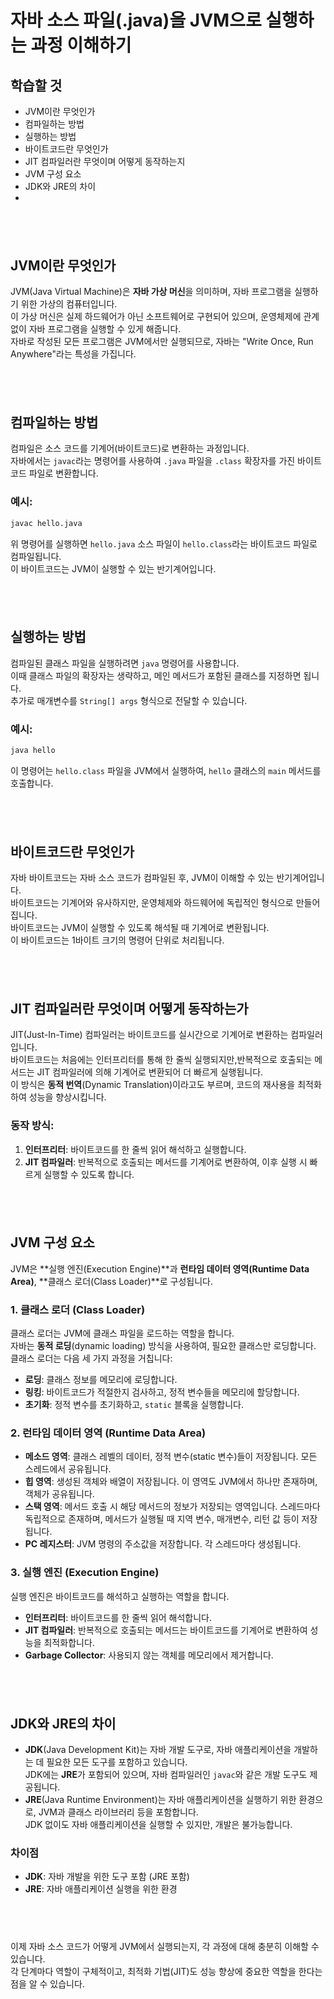 # 자바 소스 파일(.java)을 JVM으로 실행하는 과정 이해하기

## 학습할 것

- JVM이란 무엇인가
- 컴파일하는 방법
- 실행하는 방법
- 바이트코드란 무엇인가
- JIT 컴파일러란 무엇이며 어떻게 동작하는지
- JVM 구성 요소
- JDK와 JRE의 차이
- 
&nbsp;   
---   
## JVM이란 무엇인가

JVM(Java Virtual Machine)은 **자바 가상 머신**을 의미하며, 자바 프로그램을 실행하기 위한 가상의 컴퓨터입니다. <br>
이 가상 머신은 실제 하드웨어가 아닌 소프트웨어로 구현되어 있으며, 운영체제에 관계없이 자바 프로그램을 실행할 수 있게 해줍니다.<br>
자바로 작성된 모든 프로그램은 JVM에서만 실행되므로, 자바는 "Write Once, Run Anywhere"라는 특성을 가집니다.<br>

&nbsp;   
---

## 컴파일하는 방법

컴파일은 소스 코드를 기계어(바이트코드)로 변환하는 과정입니다. <br>
자바에서는 `javac`라는 명령어를 사용하여 `.java` 파일을 `.class` 확장자를 가진 바이트코드 파일로 변환합니다.

### 예시:

```bash
javac hello.java

```

위 명령어를 실행하면 `hello.java` 소스 파일이 `hello.class`라는 바이트코드 파일로 컴파일됩니다. <br>
이 바이트코드는 JVM이 실행할 수 있는 반기계어입니다.

&nbsp;   
---

## 실행하는 방법

컴파일된 클래스 파일을 실행하려면 `java` 명령어를 사용합니다. <br>
이때 클래스 파일의 확장자는 생략하고, 메인 메서드가 포함된 클래스를 지정하면 됩니다. <br>
추가로 매개변수를 `String[] args` 형식으로 전달할 수 있습니다.

### 예시:

```bash
java hello

```

이 명령어는 `hello.class` 파일을 JVM에서 실행하여, `hello` 클래스의 `main` 메서드를 호출합니다.

&nbsp;   
---
## 바이트코드란 무엇인가

자바 바이트코드는 자바 소스 코드가 컴파일된 후, JVM이 이해할 수 있는 반기계어입니다. <br>
바이트코드는 기계어와 유사하지만, 운영체제와 하드웨어에 독립적인 형식으로 만들어집니다. <br>
바이트코드는 JVM이 실행할 수 있도록 해석될 때 기계어로 변환됩니다.<br>
이 바이트코드는 1바이트 크기의 명령어 단위로 처리됩니다.

&nbsp;   
---
## JIT 컴파일러란 무엇이며 어떻게 동작하는가

JIT(Just-In-Time) 컴파일러는 바이트코드를 실시간으로 기계어로 변환하는 컴파일러입니다. <br>
바이트코드는 처음에는 인터프리터를 통해 한 줄씩 실행되지만,반복적으로 호출되는 메서드는 JIT 컴파일러에 의해 기계어로 변환되어 더 빠르게 실행됩니다. <br>
이 방식은 **동적 번역**(Dynamic Translation)이라고도 부르며, 코드의 재사용을 최적화하여 성능을 향상시킵니다.

### 동작 방식:

1. **인터프리터**: 바이트코드를 한 줄씩 읽어 해석하고 실행합니다. 
2. **JIT 컴파일러**: 반복적으로 호출되는 메서드를 기계어로 변환하여, 이후 실행 시 빠르게 실행할 수 있도록 합니다.

&nbsp;   
---
## JVM 구성 요소

JVM은 **실행 엔진(Execution Engine)**과 **런타임 데이터 영역(Runtime Data Area)**, **클래스 로더(Class Loader)**로 구성됩니다.

### 1. 클래스 로더 (Class Loader)

클래스 로더는 JVM에 클래스 파일을 로드하는 역할을 합니다. <br>
자바는 **동적 로딩**(dynamic loading) 방식을 사용하여, 필요한 클래스만 로딩합니다. <br>
클래스 로더는 다음 세 가지 과정을 거칩니다:

- **로딩**: 클래스 정보를 메모리에 로딩합니다.
- **링킹**: 바이트코드가 적절한지 검사하고, 정적 변수들을 메모리에 할당합니다.
- **초기화**: 정적 변수를 초기화하고, `static` 블록을 실행합니다.

### 2. 런타임 데이터 영역 (Runtime Data Area)

- **메소드 영역**: 클래스 레벨의 데이터, 정적 변수(static 변수)들이 저장됩니다. 모든 스레드에서 공유됩니다.
- **힙 영역**: 생성된 객체와 배열이 저장됩니다. 이 영역도 JVM에서 하나만 존재하며, 객체가 공유됩니다.
- **스택 영역**: 메서드 호출 시 해당 메서드의 정보가 저장되는 영역입니다. 스레드마다 독립적으로 존재하며, 메서드가 실행될 때 지역 변수, 매개변수, 리턴 값 등이 저장됩니다.
- **PC 레지스터**: JVM 명령의 주소값을 저장합니다. 각 스레드마다 생성됩니다.

### 3. 실행 엔진 (Execution Engine)

실행 엔진은 바이트코드를 해석하고 실행하는 역할을 합니다.

- **인터프리터**: 바이트코드를 한 줄씩 읽어 해석합니다.
- **JIT 컴파일러**: 반복적으로 호출되는 메서드는 바이트코드를 기계어로 변환하여 성능을 최적화합니다.
- **Garbage Collector**: 사용되지 않는 객체를 메모리에서 제거합니다.

&nbsp;   
---
## JDK와 JRE의 차이

- **JDK**(Java Development Kit)는 자바 개발 도구로, 자바 애플리케이션을 개발하는 데 필요한 모든 도구를 포함하고 있습니다. <br>
    JDK에는 **JRE**가 포함되어 있으며, 자바 컴파일러인 `javac`와 같은 개발 도구도 제공됩니다.
- **JRE**(Java Runtime Environment)는 자바 애플리케이션을 실행하기 위한 환경으로, JVM과 클래스 라이브러리 등을 포함합니다.<br>
    JDK 없이도 자바 애플리케이션을 실행할 수 있지만, 개발은 불가능합니다.

### 차이점

- **JDK**: 자바 개발을 위한 도구 포함 (JRE 포함)
- **JRE**: 자바 애플리케이션 실행을 위한 환경

&nbsp;   
---
이제 자바 소스 코드가 어떻게 JVM에서 실행되는지, 각 과정에 대해 충분히 이해할 수 있습니다.<br>
각 단계마다 역할이 구체적이고, 최적화 기법(JIT)도 성능 향상에 중요한 역할을 한다는 점을 알 수 있습니다.
